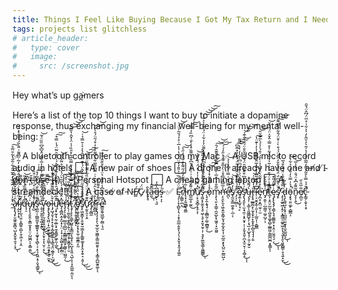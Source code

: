 ```yaml
---
title: Things I Feel Like Buying Because I Got My Tax Return and I Need Dopamine
tags: projects list glitchless
# article_header:
#   type: cover
#   image:
#     src: /screenshot.jpg
---
```


Hey what’s up ga̵̪͘mers

Here’s a list of the top 10 things I want to buy to initiate a dopamine response, thus exchanging my financial well-being for my mental well-being:

<!--more-->

✅ A bluetooth controller to play games on my Mac
✅ A USB mic to record audio in hotels
⬜️ A new pair of shoes
⬜️ A drone (I already have one a̶n̸d̷ ̸I̴ ̵̫̓d̸̦̐o̶̭͌ṅ̸͙’̴͎̏t̶̗̄ ̵͕̓ų̴̛s̷̞̿ẹ̷̿ ̵͈̏i̷̡͌t̵̨̍)
⬜️ Personal Hotspot
⬜️ A cheap gaming laptop
⬜️ A streamdeck!!!
⬜️ A cas̵e̸ ̷o̵f̷ ̵N̵F̸̳́C̷̙̈́ ̷̧̉ţ̵̨̥̑a̶̰͆͊̂͜ͅg̶̙̦͉͈͆̀̎̒ṣ̵̙͎͛͑͘ͅ
✅ Ę̷̧̛̣̦͓̩̻̬͎͉̩̝͙̼̫̲̣̯̭̙͉̗̖̦̟̬̘͓̭͉͓͚͈̑̈́̀́̇̏͛͛̎̄̒̒̈̈́͒̔͗̾̅͗̊̒́̆̃̓̈́͘͝͝ŗ̸̼͇̜̪̣̈́͑͐̅͌̒̋́̋͌̀̽͋̉̓̋͛̚͘̕͜͠͝ì̵̢͙͎̰͚̳͉̯̳̇͂̇̀ṁ̸̛̻̼̲̝̠̰̼͌̌͆͗̓͑͗͑̊̍̑͆̌͗͛͌̏̊̾̀̐͗͆̏̓̿̄͘͜͠͝ǔ̸̜͙͉̬̻̗̟̥͕̩̓̑̏͒̍̍̓͑̽̈́́̌̍̀̾̚̕͝ş̷͖̞̟̼̯͓͉̥͖̜͉̥̟͈̟̮̥̩̦͉̥̙͚̼̖͇͎͖̳̳̀̄͋̈́̊͐̉̽̄̀̅͆͗̄̾̎̈́̑͘̚͜ͅ ̶̨̘̞̼̩̱̘̘̦͎̲̻̰̦͚̣̲̻͍̜̀̈́̀̋̌͊̀̊̾̾̉͆͆̓́̋̔͌̈̓̓͋͗̈́̉͂͛̀͛̌͑͜͠͝͝͝͠o̷̜̊̾̋͂̆͋̽̓͗̎͘͝͠͝m̴̧̨͉͈͕̹͇̜̼̬̺̙̟͖̭̹͓̮͖͈̋̃̐̒̍̽̅̇̓́̍̿̄̐̑̂̎͊̂́̑͠͝͝ņ̶̨̛̯̙͈̞͖͕̱̫̞̳̗̬̘̼̝̰̟̬͎̜̮̤̲̯͙̙̟̺̤̙̤̳̺͕̾̅̅͆̓̅̂̊̇̀͐̅̐͌́̔̋̒́́͝͠e̷̛̪̒̿̉̂͑̿͑́͆̔̾̉̕̚̚̕͝ͅs̸̢̰̫̦͇̫̫̭̹̣̲̣̀̒̑͐̉̀͝ͅ ̷̡͕̦̮̻͛̃̾͂͂̇͊̾̂̓̐̃̈́̓͋͐̽̅̄͆͘͘̕͘͠͠͠͝ͅȩ̸̼̦̟̲̱̜̘̙̌̃̓̏͊͐̈́͗͂̈́͆̈͆̀̌̔̒̀̾̿͌͘̚ṡ̴̡̢̡̛̛͈̙̜̫̩̘̼̜͙̥̬̟̦̜͎̯̟̭̱̦̪͙̫̠̬̦͔̩̻̝͗̀̀̑͐͆͒̂̽̇̄̑̈́̊̌̑̽̑̐̈́̏͗͋͊́̕͜͝͝͠͝ͅͅų̶̨̡̦͔͚̣̖͈͖̳̺̟̗͔̘̲͎̜̺̟̘̜͍̠̰̞̮̀́͌̀ȑ̶̡͓̘̲̳̪̝̖̫̝̯̟̠̙̭̟̭̜̻̯̘̘̘̦͍̍̓́̃̇̍̚͝ȉ̷̛̹͔̮̭͓͍̹͈͎̹̜̲͈͎̣͔̻̳̅͗͋͊̃̈̂̀̽̎͑̅̑̏͌͌̇̾̓̍͊̈̔̚̚̚͠e̷̡̪͙͙̪̤̼̠̦̫̎̀̊̔̇̃͂͛̈́̅̉̉̇̀̌́͗̑́̍̾́̀̅̄̅̌̎͘͘͝͝ṉ̸̡̛̛̯͈̹̣̺̤̳͉͚̦̺̗͔̍͛͒̎͐̌t̶̲͎͕̭̤̠̲̫͓͔̺̯̥͚͓̻̹̲̳͖̜̳̲̪̫̪͙̭͇͌́̾̓̈́͒́̓͗͂͛̔̋̓͋͐̊̿̇̂̌͐̈́̈́͊̆̚͘̕͝ͅͅę̷̡̢̢̡̡̧̳̗̘̘͚͇̯̦͙͙̤̹̤̱͈͉̠̣͑̀̌̓̎͒͜͜ͅͅs̸̡̟̉̈͛͌͆̈́̈́̏̑̽̄̌̓̑̅̄̈́́͒̀͑͐̄̈́̂͋̉̋̅͌̕͘̕̚̚͠͝͝ ̷̧̨̧̫͍͖͎̭̗̣͓̳̼̠͚̙͖̝̩͎͉̬͓̯̖͈̬̻͇̹̥͉͍͓̮̋̿̐͌̌̾̈́̃́̌̉̅͜͜d̵̢̧̢̲̘̺͙̝̟̠̪̪͈̤̰̮̬̟̼̭̲̱̺͉̀͋̌͜ͅö̵̧͓̘͈̤͚̙̣̻͇̣̜́̉̍̿͛̓̐̒̇͛͋͑̚͝n̷̬̞̜̭͂͌͐͆̽̈́̐̈́̐̾̅͜͝e̸̜̻̮̅̇̅̄̇̋c̵̙̳̗͕̬͎̞̠̑̈́̉̿̀͒͂̉͌̓͂̅̍̐̾̔̍͂͛̓̆͂̀̒͐͐͋͑̊̅̈́͆̂̈́̌̑̚̚̚ ̴̼͒̓̉͐̃̾̈́̐̾́͊̅̆̆̍̃̇̃̐̀͋̄̈̅̊̕͘͠à̷̢̨̢̡̙̮͖̭̯̬̻͉̺͙̯̬͈̖̯̘̦͓̑͑̈́̄͋̆͊̈́̕͜ͅļ̴̛̛̼̙͎̣͙͑̃́̆́̀͗͆̆̄̂͋̂͌̀̄̽̓̅̇̋͆͌͑̈̐̏́͛̔͊̀̽͑̏͘i̸̧̢̙̲͉̤͍͕̯̻͍̠̻͎̱̩͖͕̣͕̯̽̃q̶̛̦̠͋̓̅̍̿̏̾̄̎̐͂̚͝ù̴̡̨̨̧͈̭̦̭̳̼̝̥̟̤̹̺͖̪͕̠̭̳̯̼͗͆͊̌̈̕͜͜i̸̢̺̓̽͗̎͋͛̈́̑̀͗͒̏͐̉̚ş̵̺̰̣̣̪̳̰̬͕̲͇͍̟͔͚̟͓̖̻̖͕̣̥͉̯͖͕̘̩̬̘͇͍̽͌̈́͌̀̐̈́͒̄͂̒̽̚̕͘͜͠ͅ ̴̧̛̖̩̮̱̤̹̞͖̝̝͈̈́̋̈́̈́̂̓̿͒͂̋͑̈́̇̒̅͐͌́̂̌͆̌͆̏̏̈͐̃͘͜͜͜͜͜͝v̵̧̢̢̛̠̜̰̮̫͈͍̪̘̠͕͕̬̩̞͎̖̮̠͔̠̀̊̓̀̑͆̃̅̂̈́͘͜͜͠͠o̶̧̡̢̡̡̢͖̤̦̟̼̫̥̼̗͎͔̤͇̜̘̼̝̬̩̘̠̫̬͘͜ḷ̶̡̺̘̱͉̦̥̟͎̬͔̪̭̻̮̠̖̘̳͉̭̤̯̲̘̗͕̺̦̌̀̈̌̿͌̓̒̉̉̐͛͋͜͜͝ų̷̧̛͓̰͎͉̰̣̼̲̖͓̼̝͍͇̗͖̙̼̩̲̱̂̂̅̍̆̎͗̑̍́͊̂̐͑͊̈́̂̂́͗̎͒̑̈͂̈́̾̿͒͘͘̕̚̚͜͠͠ͅͅe̵̡̧̻̪̣̭̝̰͙̜̖̤̣̦̟̣̦̭̰̺͙̙̻̰̻̤͆̽̂̉̑̑̓́̀̆͂͛̈́̒͒͂̊̈̃̌̋̋̕͝r̴̡̧̨̛͕͚̥̫̺̫̹̻̺̣͔̳̻͖͇̼͙̰͚̜̹̫̺̼̦̒͑̊̈́͒͛̏͗͛̂͘͜͝͝į̸̹̹͚̯̫̜̱̥̻̗͍̖̤̱̳͔̬̣̮̳̗̥̜̮̔͆̀̋̍́̋̍̎͝ţ̵̡̨̙̙̠̳̙̺͍̖̥͇̫͎̖͍̟̹͕̺̝̝͈̤͉̺̩̞̹̘̭̲͚̣̰̤̀̓͐̂̀̂̏̓̿͂̉̏̽̀̔̄̿̏̅͋̊̑̏̇̾̈̾̌̂̔̏͆̚̚̚͝͝͝͝ͅͅ ̸̢̡̨̜͍̥̬̳̟͆̌̽̀͌͂͒͌͛̿̉̊͘̚͝ͅȩ̸̢̛͚̝̱̯̺̟͖̜̞͓̗̟̰̹͚̱͇̣̝̰͗̈̊͛̈́̾̈͋̒̈͗̌̕͘̚͝s̸̢̙͖̬͇̞͕̮̫̟̰̣̳͙̙̙͇͍͚̝͓̙̭͙̭̠͉͕͈̹̐̇̎̌̊̈̈́̋̈͗͒̇̎̍̂̈́̔͊̈́̏̑̉̓͛͑̄̿̉͑̚̕̚͜͜͜͝ư̷̟̰̥̯͎̣̭̐͊̌́̓̈̈́̌̌̇̇̏͋̈͌̿̏̈́̒̏̚̚̕͘͝͠͠r̸̡̨̰̻̼̍̍̐ì̵̛̛̬̻̲̣̖̀̊͗̐̀̑̉͛̀̆͗̇̿͆̋͂̅͋̔̅͌̀͒̓͒́̋̈́̊̀̌͠͝͝ṛ̴̨̢̡̧̧̖̙̖̰̠̲̯̞͖̳͎̳̤͚̮͈̹̟̖͙͇̝̪̺̰̭͚̅͌̓͛͒͒͌̈̀̆ͅͅe̴̛̳̼̭̬͖̲̱̦̰̻̜̘̯̓͆̔͑̽͆̾̀̂̂̽̔̈́́̈͒̏̆̄̇̐̐͘̕̚͠